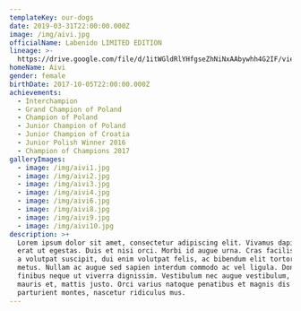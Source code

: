 ```yaml
---
templateKey: our-dogs
date: 2019-03-31T22:00:00.000Z
image: /img/aivi.jpg
officialName: Labenido LIMITED EDITION
lineage: >-
  https://drive.google.com/file/d/1itWGldRlYHfgseZhNiNxAAbywhh4G2IF/view?usp=sharing
homeName: Aivi
gender: female
birthDate: 2017-10-05T22:00:00.000Z
achievements:
  - Interchampion
  - Grand Champion of Poland
  - Champion of Poland
  - Junior Champion of Poland
  - Junior Champion of Croatia
  - Junior Polish Winner 2016
  - Champion of Champions 2017
galleryImages:
  - image: /img/aivi1.jpg
  - image: /img/aivi2.jpg
  - image: /img/aivi3.jpg
  - image: /img/aivi4.jpg
  - image: /img/aivi6.jpg
  - image: /img/aivi8.jpg
  - image: /img/aivi9.jpg
  - image: /img/aivi10.jpg
description: >+
  Lorem ipsum dolor sit amet, consectetur adipiscing elit. Vivamus dapibus ut
  erat ut egestas. Duis et nisi orci. Morbi id augue urna. Cras facilisis, dolor
  a volutpat suscipit, dui enim volutpat felis, ac bibendum elit tortor eu
  metus. Nullam ac augue sed sapien interdum commodo ac vel ligula. Donec
  finibus neque ut viverra dignissim. Vestibulum nec augue vestibulum, porta
  mauris et, mattis justo. Orci varius natoque penatibus et magnis dis
  parturient montes, nascetur ridiculus mus.
---
```


